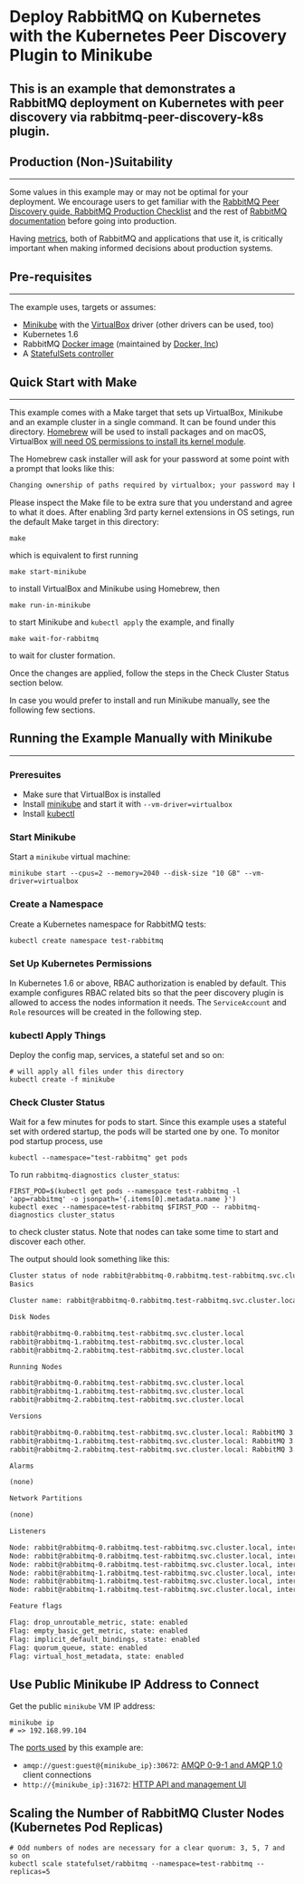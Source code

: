 # Deploy RabbitMQ on Kubernetes with the Kubernetes Peer Discovery Plugin to Minikube
This is an example that demonstrates a RabbitMQ deployment on Kubernetes with peer discovery via 
rabbitmq-peer-discovery-k8s plugin.
---

## Production (Non-)Suitability

---

Some values in this example may or may not be optimal for your deployment. We encourage users to get familiar with 
the [RabbitMQ Peer Discovery guide, RabbitMQ Production Checklist](https://www.rabbitmq.com/production-checklist.html) 
and the rest of [RabbitMQ documentation](https://www.rabbitmq.com/documentation.html) before going into production.

Having [metrics](https://www.rabbitmq.com/monitoring.html), both of RabbitMQ and applications that use it, is 
critically important when making informed decisions about production systems.

## Pre-requisites

---
The example uses, targets or assumes:

- [Minikube](https://kubernetes.io/docs/setup/learning-environment/minikube/) with the [VirtualBox](https://www.virtualbox.org/) 
driver (other drivers can be used, too)
- Kubernetes 1.6
- RabbitMQ [Docker image](https://hub.docker.com/_/rabbitmq/) (maintained by [Docker, Inc](https://hub.docker.com/_/rabbitmq/))
- A [StatefulSets controller](https://kubernetes.io/docs/concepts/workloads/controllers/statefulset/)

## Quick Start with Make

---
This example comes with a Make target that sets up VirtualBox, Minikube and an example cluster in a single command. 
It can be found under this directory. [Homebrew](https://brew.sh/) will be used to install packages and on macOS, 
VirtualBox [will need OS permissions to install its kernel module](https://developer.apple.com/library/archive/technotes/tn2459/_index.html).

The Homebrew cask installer will ask for your password at some point with a prompt that looks like this:

```markdown
Changing ownership of paths required by virtualbox; your password may be necessary
```

Please inspect the Make file to be extra sure that you understand and agree to what it does. After enabling 3rd party kernel extensions in OS setings, run the default Make target in this directory:

```shell
make
```

which is equivalent to first running

```shell
make start-minikube
```

to install VirtualBox and Minikube using Homebrew, then

```shell
make run-in-minikube
```

to start Minikube and `kubectl apply` the example, and finally

```shell
make wait-for-rabbitmq
```

to wait for cluster formation.

Once the changes are applied, follow the steps in the Check Cluster Status section below.

In case you would prefer to install and run Minikube manually, see the following few sections.

## Running the Example Manually with Minikube

---
### Preresuites
- Make sure that VirtualBox is installed
- Install [minikube](https://kubernetes.io/docs/tasks/tools/install-minikube/) and start it with `--vm-driver=virtualbox`
- Install [kubectl](https://kubernetes.io/docs/tasks/tools/install-kubectl/)

### Start Minikube
Start a `minikube` virtual machine:

```shell
minikube start --cpus=2 --memory=2040 --disk-size "10 GB" --vm-driver=virtualbox
```

### Create a Namespace
Create a Kubernetes namespace for RabbitMQ tests:

```shell
kubectl create namespace test-rabbitmq
```

### Set Up Kubernetes Permissions
In Kubernetes 1.6 or above, RBAC authorization is enabled by default. This example configures RBAC related bits so that 
the peer discovery plugin is allowed to access the nodes information it needs. The `ServiceAccount` and `Role` resources 
will be created in the following step.

### kubectl Apply Things
Deploy the config map, services, a stateful set and so on:

```shell
# will apply all files under this directory
kubectl create -f minikube
```

### Check Cluster Status
Wait for a few minutes for pods to start. Since this example uses a stateful set with ordered startup, the pods will be 
started one by one. To monitor pod startup process, use

```shell
kubectl --namespace="test-rabbitmq" get pods
```

To run `rabbitmq-diagnostics cluster_status`:

```textmate
FIRST_POD=$(kubectl get pods --namespace test-rabbitmq -l 'app=rabbitmq' -o jsonpath='{.items[0].metadata.name }')
kubectl exec --namespace=test-rabbitmq $FIRST_POD -- rabbitmq-diagnostics cluster_status
```

to check cluster status. Note that nodes can take some time to start and discover each other.

The output should look something like this:

```markdown
Cluster status of node rabbit@rabbitmq-0.rabbitmq.test-rabbitmq.svc.cluster.local ...
Basics

Cluster name: rabbit@rabbitmq-0.rabbitmq.test-rabbitmq.svc.cluster.local

Disk Nodes

rabbit@rabbitmq-0.rabbitmq.test-rabbitmq.svc.cluster.local
rabbit@rabbitmq-1.rabbitmq.test-rabbitmq.svc.cluster.local
rabbit@rabbitmq-2.rabbitmq.test-rabbitmq.svc.cluster.local

Running Nodes

rabbit@rabbitmq-0.rabbitmq.test-rabbitmq.svc.cluster.local
rabbit@rabbitmq-1.rabbitmq.test-rabbitmq.svc.cluster.local
rabbit@rabbitmq-2.rabbitmq.test-rabbitmq.svc.cluster.local

Versions

rabbit@rabbitmq-0.rabbitmq.test-rabbitmq.svc.cluster.local: RabbitMQ 3.8.1 on Erlang 22.1.8
rabbit@rabbitmq-1.rabbitmq.test-rabbitmq.svc.cluster.local: RabbitMQ 3.8.1 on Erlang 22.1.8
rabbit@rabbitmq-2.rabbitmq.test-rabbitmq.svc.cluster.local: RabbitMQ 3.8.1 on Erlang 22.1.8

Alarms

(none)

Network Partitions

(none)

Listeners

Node: rabbit@rabbitmq-0.rabbitmq.test-rabbitmq.svc.cluster.local, interface: [::], port: 25672, protocol: clustering, purpose: inter-node and CLI tool communication
Node: rabbit@rabbitmq-0.rabbitmq.test-rabbitmq.svc.cluster.local, interface: [::], port: 5672, protocol: amqp, purpose: AMQP 0-9-1 and AMQP 1.0
Node: rabbit@rabbitmq-0.rabbitmq.test-rabbitmq.svc.cluster.local, interface: [::], port: 15672, protocol: http, purpose: HTTP API
Node: rabbit@rabbitmq-1.rabbitmq.test-rabbitmq.svc.cluster.local, interface: [::], port: 25672, protocol: clustering, purpose: inter-node and CLI tool communication
Node: rabbit@rabbitmq-1.rabbitmq.test-rabbitmq.svc.cluster.local, interface: [::], port: 5672, protocol: amqp, purpose: AMQP 0-9-1 and AMQP 1.0
Node: rabbit@rabbitmq-1.rabbitmq.test-rabbitmq.svc.cluster.local, interface: [::], port: 15672, protocol: http, purpose: HTTP API

Feature flags

Flag: drop_unroutable_metric, state: enabled
Flag: empty_basic_get_metric, state: enabled
Flag: implicit_default_bindings, state: enabled
Flag: quorum_queue, state: enabled
Flag: virtual_host_metadata, state: enabled
```

## Use Public Minikube IP Address to Connect
Get the public `minikube` VM IP address:

```shell
minikube ip
# => 192.168.99.104
```

The [ports used](https://www.rabbitmq.com/networking.html#ports) by this example are:

- `amqp://guest:guest@{minikube_ip}:30672`: [AMQP 0-9-1 and AMQP 1.0](https://www.rabbitmq.com/networking.html#ports) client connections
- `http://{minikube_ip}:31672`: [HTTP API and management UI](https://www.rabbitmq.com/management.html)

## Scaling the Number of RabbitMQ Cluster Nodes (Kubernetes Pod Replicas)

```shell
# Odd numbers of nodes are necessary for a clear quorum: 3, 5, 7 and so on
kubectl scale statefulset/rabbitmq --namespace=test-rabbitmq --replicas=5
```